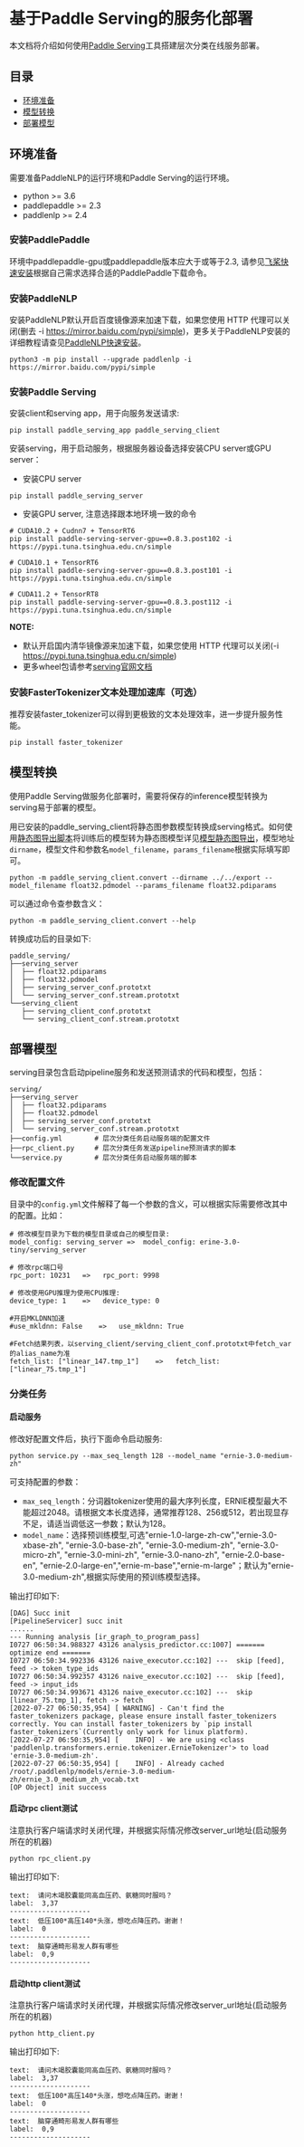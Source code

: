 # 基于Paddle Serving的服务化部署

本文档将介绍如何使用[Paddle Serving](https://github.com/PaddlePaddle/Serving/blob/develop/README_CN.md)工具搭建层次分类在线服务部署。

## 目录
- [环境准备](#环境准备)
- [模型转换](#模型转换)
- [部署模型](#部署模型)

## 环境准备
需要准备PaddleNLP的运行环境和Paddle Serving的运行环境。

- python >= 3.6
- paddlepaddle >= 2.3
- paddlenlp >= 2.4

### 安装PaddlePaddle

 环境中paddlepaddle-gpu或paddlepaddle版本应大于或等于2.3, 请参见[飞桨快速安装](https://www.paddlepaddle.org.cn/install/quick?docurl=/documentation/docs/zh/install/pip/linux-pip.html)根据自己需求选择合适的PaddlePaddle下载命令。


### 安装PaddleNLP

安装PaddleNLP默认开启百度镜像源来加速下载，如果您使用 HTTP 代理可以关闭(删去 -i https://mirror.baidu.com/pypi/simple)，更多关于PaddleNLP安装的详细教程请查见[PaddleNLP快速安装](https://github.com/PaddlePaddle/PaddleNLP/blob/develop/docs/get_started/installation.rst)。

```shell
python3 -m pip install --upgrade paddlenlp -i https://mirror.baidu.com/pypi/simple
```
### 安装Paddle Serving

安装client和serving app，用于向服务发送请求:
```shell
pip install paddle_serving_app paddle_serving_client
```
安装serving，用于启动服务，根据服务器设备选择安装CPU server或GPU server：

- 安装CPU server
```shell
pip install paddle_serving_server
```
- 安装GPU server, 注意选择跟本地环境一致的命令
```shell
# CUDA10.2 + Cudnn7 + TensorRT6
pip install paddle-serving-server-gpu==0.8.3.post102 -i https://pypi.tuna.tsinghua.edu.cn/simple

# CUDA10.1 + TensorRT6
pip install paddle-serving-server-gpu==0.8.3.post101 -i https://pypi.tuna.tsinghua.edu.cn/simple

# CUDA11.2 + TensorRT8
pip install paddle-serving-server-gpu==0.8.3.post112 -i https://pypi.tuna.tsinghua.edu.cn/simple
```

**NOTE:**
- 默认开启国内清华镜像源来加速下载，如果您使用 HTTP 代理可以关闭(-i https://pypi.tuna.tsinghua.edu.cn/simple)
- 更多wheel包请参考[serving官网文档](https://github.com/PaddlePaddle/Serving/blob/develop/doc/Latest_Packages_CN.md)

### 安装FasterTokenizer文本处理加速库（可选）
推荐安装faster_tokenizer可以得到更极致的文本处理效率，进一步提升服务性能。
```shell
pip install faster_tokenizer
```


## 模型转换

使用Paddle Serving做服务化部署时，需要将保存的inference模型转换为serving易于部署的模型。

用已安装的paddle_serving_client将静态图参数模型转换成serving格式。如何使用[静态图导出脚本](../../export_model.py)将训练后的模型转为静态图模型详见[模型静态图导出](../../README.md)，模型地址`dirname`，模型文件和参数名`model_filename`，`params_filename`根据实际填写即可。

```shell
python -m paddle_serving_client.convert --dirname ../../export --model_filename float32.pdmodel --params_filename float32.pdiparams
```

可以通过命令查参数含义：
```shell
python -m paddle_serving_client.convert --help
```

转换成功后的目录如下:
```
paddle_serving/
├──serving_server
│  ├── float32.pdiparams
│  ├── float32.pdmodel
│  ├── serving_server_conf.prototxt
│  └── serving_server_conf.stream.prototxt
└──serving_client
   ├── serving_client_conf.prototxt
   └── serving_client_conf.stream.prototxt
```

## 部署模型

serving目录包含启动pipeline服务和发送预测请求的代码和模型，包括：

```
serving/
├──serving_server
│  ├── float32.pdiparams
│  ├── float32.pdmodel
│  ├── serving_server_conf.prototxt
│  └── serving_server_conf.stream.prototxt
├──config.yml        # 层次分类任务启动服务端的配置文件
├──rpc_client.py     # 层次分类任务发送pipeline预测请求的脚本
└──service.py        # 层次分类任务启动服务端的脚本

```

### 修改配置文件
目录中的`config.yml`文件解释了每一个参数的含义，可以根据实际需要修改其中的配置。比如：
```
# 修改模型目录为下载的模型目录或自己的模型目录:
model_config: serving_server =>  model_config: erine-3.0-tiny/serving_server

# 修改rpc端口号
rpc_port: 10231   =>   rpc_port: 9998

# 修改使用GPU推理为使用CPU推理:
device_type: 1    =>   device_type: 0

#开启MKLDNN加速
#use_mkldnn: False    =>   use_mkldnn: True

#Fetch结果列表，以serving_client/serving_client_conf.prototxt中fetch_var的alias_name为准
fetch_list: ["linear_147.tmp_1"]    =>   fetch_list: ["linear_75.tmp_1"]
```


### 分类任务
#### 启动服务
修改好配置文件后，执行下面命令启动服务:
```shell
python service.py --max_seq_length 128 --model_name "ernie-3.0-medium-zh"
```

可支持配置的参数：
* `max_seq_length`：分词器tokenizer使用的最大序列长度，ERNIE模型最大不能超过2048。请根据文本长度选择，通常推荐128、256或512，若出现显存不足，请适当调低这一参数；默认为128。
* `model_name`：选择预训练模型,可选"ernie-1.0-large-zh-cw","ernie-3.0-xbase-zh", "ernie-3.0-base-zh", "ernie-3.0-medium-zh", "ernie-3.0-micro-zh", "ernie-3.0-mini-zh", "ernie-3.0-nano-zh", "ernie-2.0-base-en", "ernie-2.0-large-en","ernie-m-base","ernie-m-large"；默认为"ernie-3.0-medium-zh",根据实际使用的预训练模型选择。

输出打印如下:
```
[DAG] Succ init
[PipelineServicer] succ init
......
--- Running analysis [ir_graph_to_program_pass]
I0727 06:50:34.988327 43126 analysis_predictor.cc:1007] ======= optimize end =======
I0727 06:50:34.992336 43126 naive_executor.cc:102] ---  skip [feed], feed -> token_type_ids
I0727 06:50:34.992357 43126 naive_executor.cc:102] ---  skip [feed], feed -> input_ids
I0727 06:50:34.993671 43126 naive_executor.cc:102] ---  skip [linear_75.tmp_1], fetch -> fetch
[2022-07-27 06:50:35,954] [ WARNING] - Can't find the faster_tokenizers package, please ensure install faster_tokenizers correctly. You can install faster_tokenizers by `pip install faster_tokenizers`(Currently only work for linux platform).
[2022-07-27 06:50:35,954] [    INFO] - We are using <class 'paddlenlp.transformers.ernie.tokenizer.ErnieTokenizer'> to load 'ernie-3.0-medium-zh'.
[2022-07-27 06:50:35,954] [    INFO] - Already cached /root/.paddlenlp/models/ernie-3.0-medium-zh/ernie_3.0_medium_zh_vocab.txt
[OP Object] init success
```

#### 启动rpc client测试
注意执行客户端请求时关闭代理，并根据实际情况修改server_url地址(启动服务所在的机器)
```shell
python rpc_client.py
```
输出打印如下:
```
text:  请问木竭胶囊能同高血压药、氨糖同时服吗？
label:  3,37
--------------------
text:  低压100*高压140*头涨，想吃点降压药。谢谢！
label:  0
--------------------
text:  脑穿通畸形易发人群有哪些
label:  0,9
--------------------
```
#### 启动http client测试
注意执行客户端请求时关闭代理，并根据实际情况修改server_url地址(启动服务所在的机器)
```shell
python http_client.py
```
输出打印如下:
```
text:  请问木竭胶囊能同高血压药、氨糖同时服吗？
label:  3,37
--------------------
text:  低压100*高压140*头涨，想吃点降压药。谢谢！
label:  0
--------------------
text:  脑穿通畸形易发人群有哪些
label:  0,9
--------------------
```
